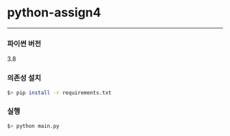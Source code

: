 # python-assign4

---

### 파이썬 버전
3.8

### 의존성 설치
```sh
$> pip install -r requirements.txt
```

### 실행
```sh
$> python main.py
```
